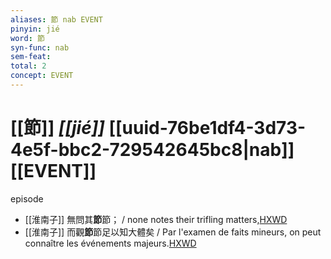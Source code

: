 ```yaml
---
aliases: 節 nab EVENT
pinyin: jié
word: 節
syn-func: nab
sem-feat: 
total: 2
concept: EVENT 
---
```

# [[節]] *[[jié]]*  [[uuid-76be1df4-3d73-4e5f-bbc2-729542645bc8|nab]] [[EVENT]]
episode
 - [[淮南子]] 無問其**節**節； / none notes their trifling matters,[HXWD](https://hxwd.org/textview.html?location=KR3j0010_tls_013-23a.8)
 - [[淮南子]] 而觀**節**節足以知大體矣 / Par l'examen de faits mineurs, on peut connaître les événements majeurs.[HXWD](https://hxwd.org/textview.html?location=KR3j0010_tls_013-27a.43)